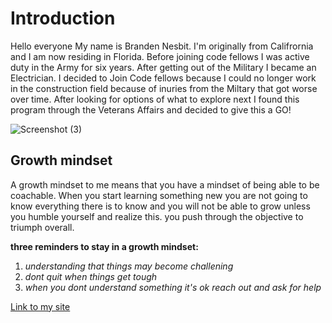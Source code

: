 # Introduction

 Hello everyone My name is Branden Nesbit. I'm originally from Califrornia and I am now residing in Florida. Before joining code fellows
I was active duty in the Army for six years. After getting out of the Military I became an Electrician. I decided to Join Code fellows 
because I could no longer work in the construction field because of inuries from the Miltary that got worse over time. After looking 
for options of what to explore next I found this program through the Veterans Affairs and decided to give this a GO!


![Screenshot (3)](https://user-images.githubusercontent.com/128412577/227027359-fe7c12d3-0ee3-49bc-bdb7-b34ea7fe34ab.png)


## Growth mindset 

A growth mindset to me means that you have a mindset of being able to be coachable. When you start learning something new you
are not going to know everything there is to know and you will not be able to grow unless you humble yourself and realize this. 
you push through the objective to triumph overall.

**three reminders to stay in a growth mindset:**

1. *understanding that things may become challening*
2. *dont quit when things get tough*
3. *when you dont understand something it's ok reach out and ask for help*

[Link to my site](https://github.com/brandenyz125)
